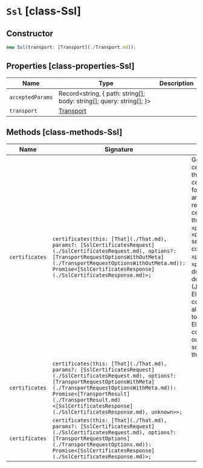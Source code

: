# `Ssl` [class-Ssl]

## Constructor

```typescript
new Ssl(transport: [Transport](./Transport.md));
```

## Properties [class-properties-Ssl]

| Name | Type | Description |
| - | - | - |
| `acceptedParams` | Record<string, { path: string[]; body: string[]; query: string[]; }> | &nbsp; |
| `transport` | [Transport](./Transport.md) | &nbsp; |

## Methods [class-methods-Ssl]

| Name | Signature | Description |
| - | - | - |
| `certificates` | `certificates(this: [That](./That.md), params?: [SslCertificatesRequest](./SslCertificatesRequest.md), options?: [TransportRequestOptionsWithOutMeta](./TransportRequestOptionsWithOutMeta.md)): Promise<[SslCertificatesResponse](./SslCertificatesResponse.md)>;` | Get SSL certificates. Get information about the X.509 certificates that are used to encrypt communications in the cluster. The API returns a list that includes certificates from all TLS contexts including: - Settings for transport and HTTP interfaces - TLS settings that are used within authentication realms - TLS settings for remote monitoring exporters The list includes certificates that are used for configuring trust, such as those configured in the `xpack.security.transport.ssl.truststore` and `xpack.security.transport.ssl.certificate_authorities` settings. It also includes certificates that are used for configuring server identity, such as `xpack.security.http.ssl.keystore` and `xpack.security.http.ssl.certificate settings`. The list does not include certificates that are sourced from the default SSL context of the Java Runtime Environment (JRE), even if those certificates are in use within Elasticsearch. NOTE: When a PKCS#11 token is configured as the truststore of the JRE, the API returns all the certificates that are included in the PKCS#11 token irrespective of whether these are used in the Elasticsearch TLS configuration. If Elasticsearch is configured to use a keystore or truststore, the API output includes all certificates in that store, even though some of the certificates might not be in active use within the cluster. |
| `certificates` | `certificates(this: [That](./That.md), params?: [SslCertificatesRequest](./SslCertificatesRequest.md), options?: [TransportRequestOptionsWithMeta](./TransportRequestOptionsWithMeta.md)): Promise<[TransportResult](./TransportResult.md)<[SslCertificatesResponse](./SslCertificatesResponse.md), unknown>>;` | &nbsp; |
| `certificates` | `certificates(this: [That](./That.md), params?: [SslCertificatesRequest](./SslCertificatesRequest.md), options?: [TransportRequestOptions](./TransportRequestOptions.md)): Promise<[SslCertificatesResponse](./SslCertificatesResponse.md)>;` | &nbsp; |
